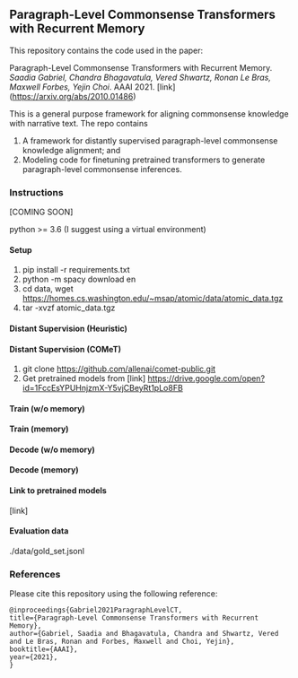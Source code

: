 ## Paragraph-Level Commonsense Transformers with Recurrent Memory 

This repository contains the code used in the paper:

Paragraph-Level Commonsense Transformers with Recurrent Memory. *Saadia Gabriel, Chandra Bhagavatula, Vered Shwartz, Ronan Le Bras, Maxwell Forbes, Yejin Choi*. AAAI 2021. [link] (https://arxiv.org/abs/2010.01486)

This is a general purpose framework for aligning commonsense knowledge with narrative text. The repo contains 

1) A framework for distantly supervised paragraph-level commonsense knowledge alignment; and 
2) Modeling code for finetuning pretrained transformers to generate paragraph-level commonsense inferences. 

### Instructions 

[COMING SOON] 

python >= 3.6  (I suggest using a virtual environment) 

#### Setup

1. pip install -r requirements.txt 
2. python -m spacy download en
3. cd data, wget https://homes.cs.washington.edu/~msap/atomic/data/atomic_data.tgz 
4. tar -xvzf atomic_data.tgz 

#### Distant Supervision (Heuristic) 

#### Distant Supervision (COMeT) 

1. git clone https://github.com/allenai/comet-public.git
2. Get pretrained models from [link] https://drive.google.com/open?id=1FccEsYPUHnjzmX-Y5vjCBeyRt1pLo8FB

#### Train (w/o memory)

#### Train (memory)

#### Decode (w/o memory) 

#### Decode (memory)

#### Link to pretrained models 

[link] 

#### Evaluation data 

./data/gold_set.jsonl 

### References 

Please cite this repository using the following reference:

```
@inproceedings{Gabriel2021ParagraphLevelCT,
title={Paragraph-Level Commonsense Transformers with Recurrent Memory},
author={Gabriel, Saadia and Bhagavatula, Chandra and Shwartz, Vered and Le Bras, Ronan and Forbes, Maxwell and Choi, Yejin},
booktitle={AAAI},
year={2021},
}
```
